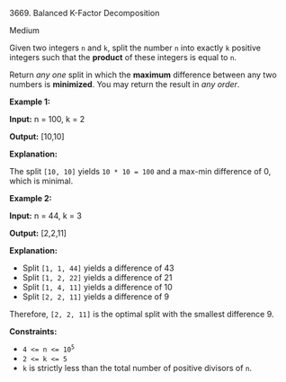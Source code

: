 3669\. Balanced K-Factor Decomposition

Medium

Given two integers `n` and `k`, split the number `n` into exactly `k` positive integers such that the **product** of these integers is equal to `n`.

Return _any_ _one_ split in which the **maximum** difference between any two numbers is **minimized**. You may return the result in _any order_.

**Example 1:**

**Input:** n = 100, k = 2

**Output:** [10,10]

**Explanation:**

The split `[10, 10]` yields `10 * 10 = 100` and a max-min difference of 0, which is minimal.

**Example 2:**

**Input:** n = 44, k = 3

**Output:** [2,2,11]

**Explanation:**

*   Split `[1, 1, 44]` yields a difference of 43
*   Split `[1, 2, 22]` yields a difference of 21
*   Split `[1, 4, 11]` yields a difference of 10
*   Split `[2, 2, 11]` yields a difference of 9

Therefore, `[2, 2, 11]` is the optimal split with the smallest difference 9.

**Constraints:**

*   <code>4 <= n <= 10<sup>5</sup></code>
*   `2 <= k <= 5`
*   `k` is strictly less than the total number of positive divisors of `n`.